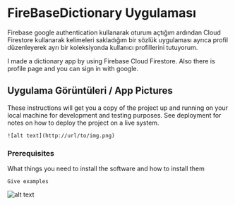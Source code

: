 # FireBaseDictionary Uygulaması

Firebase google authentication kullanarak oturum açtığım ardından Cloud Firestore kullanarak kelimeleri sakladığım bir sözlük uygulaması ayrıca profil düzenleyerek ayrı bir koleksiyonda kullanıcı profillerini tutuyorum.

I made a dictionary app by using Firebase Cloud Firestore. Also there is profile page and you can sign in with google.

## Uygulama Görüntüleri / App Pictures

These instructions will get you a copy of the project up and running on your local machine for development and testing purposes. See deployment for notes on how to deploy the project on a live system.
```
![alt text](http://url/to/img.png)
```


### Prerequisites

What things you need to install the software and how to install them

```
Give examples
```


![alt text](http://url/to/img.png)
